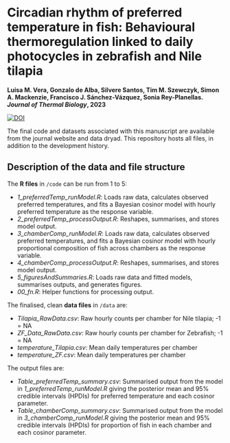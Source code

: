 # Circadian rhythm of preferred temperature in fish: Behavioural thermoregulation linked to daily photocycles in zebrafish and Nile tilapia
**Luisa M. Vera, Gonzalo de Alba, Silvere Santos, Tim M. Szewczyk, Simon A. Mackenzie, Francisco J. Sánchez-Vázquez, Sonia Rey-Planellas. _Journal of Thermal Biology_, 2023**


[![DOI](https://zenodo.org/badge/494023087.svg)](https://zenodo.org/badge/latestdoi/494023087)

The final code and datasets associated with this manuscript are available from the journal website and data dryad. This repository hosts all files, in addition to the development history. 


## Description of the data and file structure

The **R files** in `/code` can be run from 1 to 5:

-   *1_preferredTemp_runModel.R*: Loads raw data, calculates observed preferred temperatures, and fits a Bayesian cosinor model with hourly preferred temperature as the response variable.
-   *2_preferredTemp_processOutput.R*: Reshapes, summarises, and stores model output.
-   *3_chamberComp_runModel.R*: Loads raw data, calculates observed preferred temperatures, and fits a Bayesian cosinor model with hourly proportional composition of fish across chambers as the response variable.
-   *4_chamberComp_processOutput.R*: Reshapes, summarises, and stores model output.
-   *5_figuresAndSummaries.R*: Loads raw data and fitted models, summarises outputs, and generates figures.
-   *00_fn.R*: Helper functions for processing output.

The finalised, clean **data files** in `/data` are:

-   *Tilapia_RawData.csv*: Raw hourly counts per chamber for Nile tilapia; -1 = NA
-   *ZF_Data_RawData.csv:* Raw hourly counts per chamber for Zebrafish; -1 = NA
-   *temperature_Tilapia.csv*: Mean daily temperatures per chamber
-   *temperature_ZF.csv*: Mean daily temperatures per chamber

The output files are:

-   *Table_preferredTemp_summary.csv*: Summarised output from the model in *1_preferredTemp_runModel.R* giving the posterior mean and 95% credible intervals (HPDIs) for preferred temperature and each cosinor parameter. 
-   *Table_chamberComp_summary.csv*: Summarised output from the model in *3_chamberComp_runModel.R* giving the posterior mean and 95% credible intervals (HPDIs) for proportion of fish in each chamber and each cosinor parameter. 

